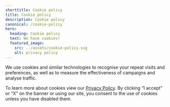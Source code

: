 ```yaml
---
shorttitle: Cookie policy
title: Cookie policy
description: Cookie policy
canonical: /cookie-policy
hero:
  heading: Cookie policy
  text: We have cookies!
  featured_image:
    src: ../assets/cookie-policy.svg
    alt: privacy policy
---
```

We use cookies and similar technologies to recognise your repeat visits and preferences, as well as to measure the effectiveness of campaigns and analyse traffic.

To learn more about cookies view our [Privacy Policy](https://unikorn.se/privacy-policy). By clicking “I accept” or “X” on the banner or using our site, you consent to the use of cookies unless you have disabled them.